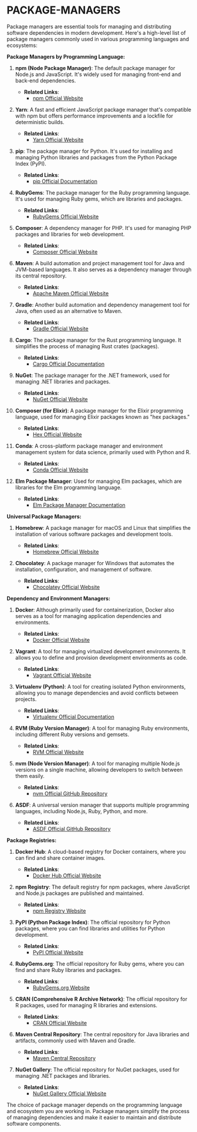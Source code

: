 # PACKAGE-MANAGERS

Package managers are essential tools for managing and distributing software dependencies in modern development. Here's a high-level list of package managers commonly used in various programming languages and ecosystems:

**Package Managers by Programming Language:**

1. **npm (Node Package Manager)**: The default package manager for Node.js and JavaScript. It's widely used for managing front-end and back-end dependencies.
   - **Related Links**:
     - [npm Official Website](https://www.npmjs.com/)

2. **Yarn**: A fast and efficient JavaScript package manager that's compatible with npm but offers performance improvements and a lockfile for deterministic builds.
   - **Related Links**:
     - [Yarn Official Website](https://yarnpkg.com/)

3. **pip**: The package manager for Python. It's used for installing and managing Python libraries and packages from the Python Package Index (PyPI).
   - **Related Links**:
     - [pip Official Documentation](https://pip.pypa.io/)

4. **RubyGems**: The package manager for the Ruby programming language. It's used for managing Ruby gems, which are libraries and packages.
   - **Related Links**:
     - [RubyGems Official Website](https://rubygems.org/)

5. **Composer**: A dependency manager for PHP. It's used for managing PHP packages and libraries for web development.
   - **Related Links**:
     - [Composer Official Website](https://getcomposer.org/)

6. **Maven**: A build automation and project management tool for Java and JVM-based languages. It also serves as a dependency manager through its central repository.
   - **Related Links**:
     - [Apache Maven Official Website](https://maven.apache.org/)

7. **Gradle**: Another build automation and dependency management tool for Java, often used as an alternative to Maven.
   - **Related Links**:
     - [Gradle Official Website](https://gradle.org/)

8. **Cargo**: The package manager for the Rust programming language. It simplifies the process of managing Rust crates (packages).
   - **Related Links**:
     - [Cargo Official Documentation](https://doc.rust-lang.org/cargo/)

9. **NuGet**: The package manager for the .NET framework, used for managing .NET libraries and packages.
   - **Related Links**:
     - [NuGet Official Website](https://www.nuget.org/)

10. **Composer (for Elixir)**: A package manager for the Elixir programming language, used for managing Elixir packages known as "hex packages."
    - **Related Links**:
      - [Hex Official Website](https://hex.pm/)

11. **Conda**: A cross-platform package manager and environment management system for data science, primarily used with Python and R.
    - **Related Links**:
      - [Conda Official Website](https://docs.conda.io/en/latest/)

12. **Elm Package Manager**: Used for managing Elm packages, which are libraries for the Elm programming language.
    - **Related Links**:
      - [Elm Package Manager Documentation](https://package.elm-lang.org/)

**Universal Package Managers:**

1. **Homebrew**: A package manager for macOS and Linux that simplifies the installation of various software packages and development tools.
   - **Related Links**:
     - [Homebrew Official Website](https://brew.sh/)

2. **Chocolatey**: A package manager for Windows that automates the installation, configuration, and management of software.
   - **Related Links**:
     - [Chocolatey Official Website](https://chocolatey.org/)

**Dependency and Environment Managers:**

1. **Docker**: Although primarily used for containerization, Docker also serves as a tool for managing application dependencies and environments.
   - **Related Links**:
     - [Docker Official Website](https://www.docker.com/)

2. **Vagrant**: A tool for managing virtualized development environments. It allows you to define and provision development environments as code.
   - **Related Links**:
     - [Vagrant Official Website](https://www.vagrantup.com/)

3. **Virtualenv (Python)**: A tool for creating isolated Python environments, allowing you to manage dependencies and avoid conflicts between projects.
   - **Related Links**:
     - [Virtualenv Official Documentation](https://virtualenv.pypa.io/)

4. **RVM (Ruby Version Manager)**: A tool for managing Ruby environments, including different Ruby versions and gemsets.
   - **Related Links**:
     - [RVM Official Website](https://rvm.io/)

5. **nvm (Node Version Manager)**: A tool for managing multiple Node.js versions on a single machine, allowing developers to switch between them easily.
   - **Related Links**:
     - [nvm Official GitHub Repository](https://github.com/nvm-sh/nvm)

6. **ASDF**: A universal version manager that supports multiple programming languages, including Node.js, Ruby, Python, and more.
   - **Related Links**:
     - [ASDF Official GitHub Repository](https://github.com/asdf-vm/asdf)

**Package Registries:**

1. **Docker Hub**: A cloud-based registry for Docker containers, where you can find and share container images.
   - **Related Links**:
     - [Docker Hub Official Website](https://hub.docker.com/)

2. **npm Registry**: The default registry for npm packages, where JavaScript and Node.js packages are published and maintained.
   - **Related Links**:
     - [npm Registry Website](https://www.npmjs.com/)

3. **PyPI (Python Package Index)**: The official repository for Python packages, where you can find libraries and utilities for Python development.
   - **Related Links**:
     - [PyPI Official Website](https://pypi.org/)

4. **RubyGems.org**: The official repository for Ruby gems, where you can find and share Ruby libraries and packages.
   - **Related Links**:
     - [RubyGems.org Website](https://rubygems.org/)

5. **CRAN (Comprehensive R Archive Network)**: The official repository for R packages, used for managing R libraries and extensions.
   - **Related Links**:
     - [CRAN Official Website](https://cran.r-project.org/)

6. **Maven Central Repository**: The central repository for Java libraries and artifacts, commonly used with Maven and Gradle.
   - **Related Links**:
     - [Maven Central Repository](https://search.maven.org/)

7. **NuGet Gallery**: The official repository for NuGet packages, used for managing .NET packages and libraries.
   - **Related Links**:
     - [NuGet Gallery Official Website](https://www.nuget.org/)

The choice of package manager depends on the programming language and ecosystem you are working in. Package managers simplify the process of managing dependencies and make it easier to maintain and distribute software components.
